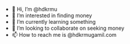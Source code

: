 - 👋 Hi, I’m @hdkrmu
- 👀 I’m interested in finding money 
- 🌱 I’m currently learning something 
- 💞️ I’m looking to collaborate on seeking money 
- 📫 How to reach me is @hdkrmugamil.com

<!---
hdkrmu/hdkrmu is a ✨ special ✨ repository because its `README.md` (this file) appears on your GitHub profile.
You can click the Preview link to take a look at your changes.
--->
